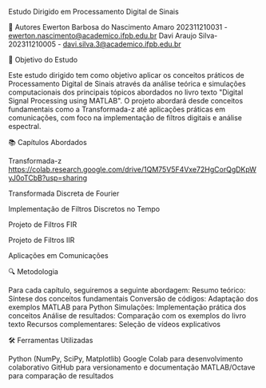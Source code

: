Estudo Dirigido em Processamento Digital de Sinais

👥 Autores
Ewerton Barbosa do Nascimento Amaro 202311210031 - ewerton.nascimento@academico.ifpb.edu.br
  Davi Araujo Silva-202311210005 - davi.silva.3@academico.ifpb.edu.br


🎯 Objetivo do Estudo

Este estudo dirigido tem como objetivo aplicar os conceitos práticos de Processamento Digital de Sinais através da análise teórica e simulações computacionais dos principais tópicos abordados no livro texto "Digital Signal Processing using MATLAB". O projeto abordará desde conceitos fundamentais como a Transformada-z até aplicações práticas em comunicações, com foco na implementação de filtros digitais e análise espectral.

📚 Capítulos Abordados

Transformada-z
https://colab.research.google.com/drive/1QM75V5F4Vxe72HgCorQgDKpWyJ0oTCbB?usp=sharing

Transformada Discreta de Fourier

Implementação de Filtros Discretos no Tempo

Projeto de Filtros FIR

Projeto de Filtros IIR

Aplicações em Comunicações

🔍 Metodologia

Para cada capítulo, seguiremos a seguinte abordagem:
Resumo teórico: Síntese dos conceitos fundamentais
Conversão de códigos: Adaptação dos exemplos MATLAB para Python
Simulações: Implementação prática dos conceitos
Análise de resultados: Comparação com os exemplos do livro texto
Recursos complementares: Seleção de vídeos explicativos

🛠️ Ferramentas Utilizadas

Python (NumPy, SciPy, Matplotlib)
Google Colab para desenvolvimento colaborativo
GitHub para versionamento e documentação
MATLAB/Octave para comparação de resultados
